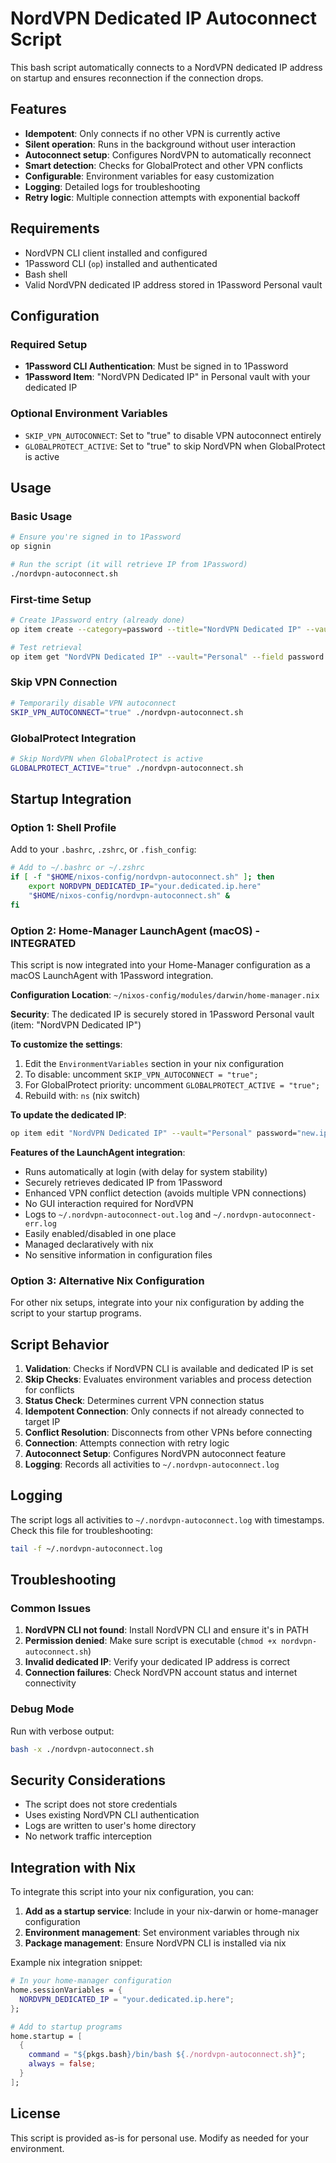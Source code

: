# NordVPN Dedicated IP Autoconnect Script

This bash script automatically connects to a NordVPN dedicated IP address on startup and ensures reconnection if the connection drops.

## Features

- **Idempotent**: Only connects if no other VPN is currently active
- **Silent operation**: Runs in the background without user interaction
- **Autoconnect setup**: Configures NordVPN to automatically reconnect
- **Smart detection**: Checks for GlobalProtect and other VPN conflicts
- **Configurable**: Environment variables for easy customization
- **Logging**: Detailed logs for troubleshooting
- **Retry logic**: Multiple connection attempts with exponential backoff

## Requirements

- NordVPN CLI client installed and configured
- 1Password CLI (`op`) installed and authenticated
- Bash shell
- Valid NordVPN dedicated IP address stored in 1Password Personal vault

## Configuration

### Required Setup

- **1Password CLI Authentication**: Must be signed in to 1Password
- **1Password Item**: "NordVPN Dedicated IP" in Personal vault with your dedicated IP

### Optional Environment Variables

- `SKIP_VPN_AUTOCONNECT`: Set to "true" to disable VPN autoconnect entirely
- `GLOBALPROTECT_ACTIVE`: Set to "true" to skip NordVPN when GlobalProtect is active

## Usage

### Basic Usage

```bash
# Ensure you're signed in to 1Password
op signin

# Run the script (it will retrieve IP from 1Password)
./nordvpn-autoconnect.sh
```

### First-time Setup

```bash
# Create 1Password entry (already done)
op item create --category=password --title="NordVPN Dedicated IP" --vault="Personal" password="your.dedicated.ip.here"

# Test retrieval
op item get "NordVPN Dedicated IP" --vault="Personal" --field password --reveal
```

### Skip VPN Connection

```bash
# Temporarily disable VPN autoconnect
SKIP_VPN_AUTOCONNECT="true" ./nordvpn-autoconnect.sh
```

### GlobalProtect Integration

```bash
# Skip NordVPN when GlobalProtect is active
GLOBALPROTECT_ACTIVE="true" ./nordvpn-autoconnect.sh
```

## Startup Integration

### Option 1: Shell Profile

Add to your `.bashrc`, `.zshrc`, or `.fish_config`:

```bash
# Add to ~/.bashrc or ~/.zshrc
if [ -f "$HOME/nixos-config/nordvpn-autoconnect.sh" ]; then
    export NORDVPN_DEDICATED_IP="your.dedicated.ip.here"
    "$HOME/nixos-config/nordvpn-autoconnect.sh" &
fi
```

### Option 2: Home-Manager LaunchAgent (macOS) - INTEGRATED

This script is now integrated into your Home-Manager configuration as a macOS LaunchAgent with 1Password integration.

**Configuration Location**: `~/nixos-config/modules/darwin/home-manager.nix`

**Security**: The dedicated IP is securely stored in 1Password Personal vault (item: "NordVPN Dedicated IP")

**To customize the settings**:
1. Edit the `EnvironmentVariables` section in your nix configuration
2. To disable: uncomment `SKIP_VPN_AUTOCONNECT = "true";`
3. For GlobalProtect priority: uncomment `GLOBALPROTECT_ACTIVE = "true";`
4. Rebuild with: `ns` (nix switch)

**To update the dedicated IP**:
```bash
op item edit "NordVPN Dedicated IP" --vault="Personal" password="new.ip.address.here"
```

**Features of the LaunchAgent integration**:
- Runs automatically at login (with delay for system stability)
- Securely retrieves dedicated IP from 1Password
- Enhanced VPN conflict detection (avoids multiple VPN connections)
- No GUI interaction required for NordVPN
- Logs to `~/.nordvpn-autoconnect-out.log` and `~/.nordvpn-autoconnect-err.log`
- Easily enabled/disabled in one place
- Managed declaratively with nix
- No sensitive information in configuration files

### Option 3: Alternative Nix Configuration

For other nix setups, integrate into your nix configuration by adding the script to your startup programs.

## Script Behavior

1. **Validation**: Checks if NordVPN CLI is available and dedicated IP is set
2. **Skip Checks**: Evaluates environment variables and process detection for conflicts
3. **Status Check**: Determines current VPN connection status
4. **Idempotent Connection**: Only connects if not already connected to target IP
5. **Conflict Resolution**: Disconnects from other VPNs before connecting
6. **Connection**: Attempts connection with retry logic
7. **Autoconnect Setup**: Configures NordVPN autoconnect feature
8. **Logging**: Records all activities to `~/.nordvpn-autoconnect.log`

## Logging

The script logs all activities to `~/.nordvpn-autoconnect.log` with timestamps. Check this file for troubleshooting:

```bash
tail -f ~/.nordvpn-autoconnect.log
```

## Troubleshooting

### Common Issues

1. **NordVPN CLI not found**: Install NordVPN CLI and ensure it's in PATH
2. **Permission denied**: Make sure script is executable (`chmod +x nordvpn-autoconnect.sh`)
3. **Invalid dedicated IP**: Verify your dedicated IP address is correct
4. **Connection failures**: Check NordVPN account status and internet connectivity

### Debug Mode

Run with verbose output:

```bash
bash -x ./nordvpn-autoconnect.sh
```

## Security Considerations

- The script does not store credentials
- Uses existing NordVPN CLI authentication
- Logs are written to user's home directory
- No network traffic interception

## Integration with Nix

To integrate this script into your nix configuration, you can:

1. **Add as a startup service**: Include in your nix-darwin or home-manager configuration
2. **Environment management**: Set environment variables through nix
3. **Package management**: Ensure NordVPN CLI is installed via nix

Example nix integration snippet:

```nix
# In your home-manager configuration
home.sessionVariables = {
  NORDVPN_DEDICATED_IP = "your.dedicated.ip.here";
};

# Add to startup programs
home.startup = [
  {
    command = "${pkgs.bash}/bin/bash ${./nordvpn-autoconnect.sh}";
    always = false;
  }
];
```

## License

This script is provided as-is for personal use. Modify as needed for your environment.


